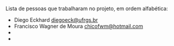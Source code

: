  Lista de pessoas que trabalharam no projeto, em ordem alfabética:

- Diego Eckhard <diegoeck@ufrgs.br>
- Francisco Wagner de Moura <chicofwm@hotmail.com>
-
-
